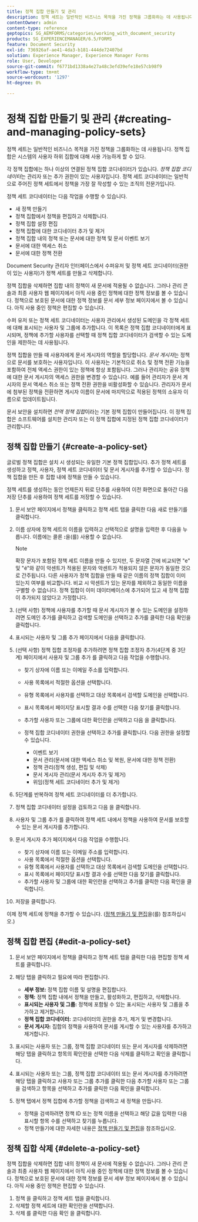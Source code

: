 ```yaml
---
title: 정책 집합 만들기 및 관리
description: 정책 세트는 일반적인 비즈니스 목적을 가진 정책을 그룹화하는 데 사용됩니다. 정책 세트에서 정책을 생성, 편집 및 삭제할 수 있습니다.
contentOwner: admin
content-type: reference
geptopics: SG_AEMFORMS/categories/working_with_document_security
products: SG_EXPERIENCEMANAGER/6.5/FORMS
feature: Document Security
exl-id: 736926af-ae41-4da3-b181-444de72407bd
solution: Experience Manager, Experience Manager Forms
role: User, Developer
source-git-commit: f6771bd1338a4e27a48c3efd39efe18e57cb98f9
workflow-type: tm+mt
source-wordcount: '1297'
ht-degree: 0%

---
```


# 정책 집합 만들기 및 관리 {#creating-and-managing-policy-sets}

정책 세트는 일반적인 비즈니스 목적을 가진 정책을 그룹화하는 데 사용됩니다. 정책 집합은 시스템의 사용자 하위 집합에 대해 사용 가능하게 할 수 있다.

각 정책 집합에는 하나 이상의 연결된 정책 집합 코디네이터가 있습니다. *정책 집합 코디네이터*&#x200B;는 관리자 또는 추가 권한이 있는 사용자입니다. 정책 세트 코디네이터는 일반적으로 주어진 정책 세트에서 정책을 가장 잘 작성할 수 있는 조직의 전문가입니다.

정책 세트 코디네이터는 다음 작업을 수행할 수 있습니다.

* 새 정책 만들기
* 정책 집합에서 정책을 편집하고 삭제합니다.
* 정책 집합 설정 편집
* 정책 집합에 대한 코디네이터 추가 및 제거
* 정책 집합 내의 정책 또는 문서에 대한 정책 및 문서 이벤트 보기
* 문서에 대한 액세스 취소
* 문서에 대한 정책 전환

Document Security 관리자 인터페이스에서 수퍼유저 및 정책 세트 코디네이터(권한이 있는 사용자)가 정책 세트를 만들고 삭제합니다.

정책 집합을 삭제하면 집합 내의 정책이 새 문서에 적용될 수 없습니다. 그러나 관리 콘솔과 최종 사용자 웹 페이지에서 아직 사용 중인 정책에 대한 정책 정보를 볼 수 있습니다. 정책으로 보호된 문서에 대한 정책 정보를 문서 세부 정보 페이지에서 볼 수 있습니다. 아직 사용 중인 정책은 편집할 수 있습니다.

수퍼 유저 또는 정책 세트 코디네이터는 사용자 관리에서 생성된 도메인을 각 정책 세트에 대해 표시되는 사용자 및 그룹에 추가합니다. 이 목록은 정책 집합 코디네이터에게 표시되며, 정책에 추가할 사용자를 선택할 때 정책 집합 코디네이터가 검색할 수 있는 도메인을 제한하는 데 사용됩니다.

정책 집합을 만들 때 사용자에게 문서 게시자의 역할을 할당합니다. *문서 게시자*&#x200B;는 정책으로 문서를 보호하는 사용자입니다. 이 사용자는 기본적으로 취소 및 정책 전환 기능을 포함하여 전체 액세스 권한이 있는 정책에 항상 포함됩니다. 그러나 관리자는 공유 정책에 대한 문서 게시자의 액세스 권한을 변경할 수 있습니다. 예를 들어 관리자가 문서 게시자의 문서 액세스 취소 또는 정책 전환 권한을 비활성화할 수 있습니다. 관리자가 문서에 첨부된 정책을 전환하면 게시자 이름이 문서에 마지막으로 적용된 정책의 소유자 이름으로 업데이트됩니다.

문서 보안을 설치하면 *전역 정책 집합*&#x200B;이라는 기본 정책 집합이 만들어집니다. 이 정책 집합은 소프트웨어를 설치한 관리자 또는 이 정책 집합에 지정된 정책 집합 코디네이터가 관리합니다.

## 정책 집합 만들기 {#create-a-policy-set}

글로벌 정책 집합은 설치 시 생성되는 유일한 기본 정책 집합입니다. 추가 정책 세트를 생성하고 정책, 사용자, 정책 세트 코디네이터 및 문서 게시자를 추가할 수 있습니다. 정책 집합을 만든 후 집합 내에 정책을 만들 수 있습니다.

정책 세트를 생성하는 동안 언제든지 뒤로 단추를 사용하여 이전 화면으로 돌아간 다음 저장 단추를 사용하여 정책 세트를 저장할 수 있습니다.

1. 문서 보안 페이지에서 정책을 클릭하고 정책 세트 탭을 클릭한 다음 새로 만들기를 클릭합니다.
1. 이름 상자에 정책 세트의 이름을 입력하고 선택적으로 설명을 입력한 후 다음을 누릅니다. 이름에는 콜론 **:**&#x200B;을(를) 사용할 수 없습니다.

   >[!NOTE]
   >
   >확장 문자가 포함된 정책 세트 이름을 만들 수 있지만, 두 문자열 간에 비교되면 &quot;e&quot; 및 &quot;é&quot;와 같이 악센트가 적용된 문자와 악센트가 적용되지 않은 문자가 동일한 것으로 간주됩니다. 다른 사용자가 정책 집합을 만들 때 같은 이름의 정책 집합이 이미 있는지 여부를 비교합니다. 비교 시 악센트가 있는 문자를 제외하고 동일한 이름을 구별할 수 없습니다. 정책 집합이 이미 데이터베이스에 추가되어 있고 새 정책 집합이 추가되지 않았다고 가정합니다.

1. (선택 사항) 정책에 사용자를 추가할 때 문서 게시자가 볼 수 있는 도메인을 설정하려면 도메인 추가를 클릭하고 검색할 도메인을 선택하고 추가를 클릭한 다음 확인을 클릭합니다.
1. 표시되는 사용자 및 그룹 추가 페이지에서 다음을 클릭합니다.
1. (선택 사항) 정책 집합 조정자를 추가하려면 정책 집합 조정자 추가(4단계 중 3단계) 페이지에서 사용자 및 그룹 추가 를 클릭하고 다음 작업을 수행합니다.

   * 찾기 상자에 이름 또는 이메일 주소를 입력합니다.
   * 사용 목록에서 적절한 옵션을 선택합니다.
   * 유형 목록에서 사용자를 선택하고 대상 목록에서 검색할 도메인을 선택합니다.
   * 표시 목록에서 페이지당 표시할 결과 수를 선택한 다음 찾기를 클릭합니다.
   * 추가할 사용자 또는 그룹에 대한 확인란을 선택하고 다음 을 클릭합니다.
   * 정책 집합 코디네이터 권한을 선택하고 추가를 클릭합니다. 다음 권한을 설정할 수 있습니다.

      * 이벤트 보기
      * 문서 관리(문서에 대한 액세스 취소 및 복원, 문서에 대한 정책 전환)
      * 정책 관리(정책 생성, 편집 및 삭제)
      * 문서 게시자 관리(문서 게시자 추가 및 제거)
      * 위임(정책 세트 코디네이터 추가 및 제거)

1. 5단계를 반복하여 정책 세트 코디네이터를 더 추가합니다.
1. 정책 집합 코디네이터 설정을 검토하고 다음 을 클릭합니다.
1. 사용자 및 그룹 추가 를 클릭하여 정책 세트 내에서 정책을 사용하여 문서를 보호할 수 있는 문서 게시자를 추가합니다.
1. 문서 게시자 추가 페이지에서 다음 작업을 수행합니다.

   * 찾기 상자에 이름 또는 이메일 주소를 입력합니다.
   * 사용 목록에서 적절한 옵션을 선택합니다.
   * 유형 목록에서 사용자를 선택하고 대상 목록에서 검색할 도메인을 선택합니다.
   * 표시 목록에서 페이지당 표시할 결과 수를 선택한 다음 찾기를 클릭합니다.
   * 추가할 사용자 및 그룹에 대한 확인란을 선택하고 추가를 클릭한 다음 확인을 클릭합니다.

1. 저장을 클릭합니다.

이제 정책 세트에 정책을 추가할 수 있습니다. ([정책 만들기 및 편집](/help/forms/using/admin-help/creating-policies.md#creating-and-editing-policies)을(를) 참조하십시오.)

## 정책 집합 편집 {#edit-a-policy-set}

1. 문서 보안 페이지에서 정책을 클릭하고 정책 세트 탭을 클릭한 다음 편집할 정책 세트를 클릭합니다.
1. 해당 탭을 클릭하고 필요에 따라 편집합니다.

   * **세부 정보:** 정책 집합 이름 및 설명을 편집합니다.
   * **정책:** 정책 집합 내에서 정책을 만들고, 활성화하고, 편집하고, 삭제합니다.
   * **표시되는 사용자 및 그룹:** 정책에 포함될 수 있는 표시되는 사용자 및 그룹을 추가하고 제거합니다.
   * **정책 집합 코디네이터:** 코디네이터의 권한을 추가, 제거 및 변경합니다.
   * **문서 게시자:** 집합의 정책을 사용하여 문서를 게시할 수 있는 사용자를 추가하고 제거합니다.

1. 표시되는 사용자 또는 그룹, 정책 집합 코디네이터 또는 문서 게시자를 삭제하려면 해당 탭을 클릭하고 항목의 확인란을 선택한 다음 삭제를 클릭하고 확인을 클릭합니다.
1. 표시되는 사용자 또는 그룹, 정책 집합 코디네이터 또는 문서 게시자를 추가하려면 해당 탭을 클릭하고 사용자 또는 그룹 추가를 클릭한 다음 추가할 사용자 또는 그룹을 검색하고 항목을 선택하고 추가를 클릭한 다음 확인을 클릭합니다.
1. 정책 탭에서 정책 집합에 추가할 정책을 검색하고 새 정책을 만듭니다.

   * 정책을 검색하려면 정책 ID 또는 정책 이름을 선택하고 해당 값을 입력한 다음 표시할 항목 수를 선택하고 찾기를 누릅니다.
   * 정책 만들기에 대한 자세한 내용은 [정책 만들기 및 편집](/help/forms/using/admin-help/creating-policies.md#creating-and-editing-policies)을 참조하십시오.

## 정책 집합 삭제 {#delete-a-policy-set}

정책 집합을 삭제하면 집합 내의 정책이 새 문서에 적용될 수 없습니다. 그러나 관리 콘솔과 최종 사용자 웹 페이지에서 아직 사용 중인 정책에 대한 정책 정보를 볼 수 있습니다. 정책으로 보호된 문서에 대한 정책 정보를 문서 세부 정보 페이지에서 볼 수 있습니다. 아직 사용 중인 정책은 편집할 수 있습니다.

1. 정책 을 클릭하고 정책 세트 탭을 클릭합니다.
1. 삭제할 정책 세트에 대한 확인란을 선택합니다.
1. 삭제 를 클릭한 다음 확인 을 클릭합니다.

